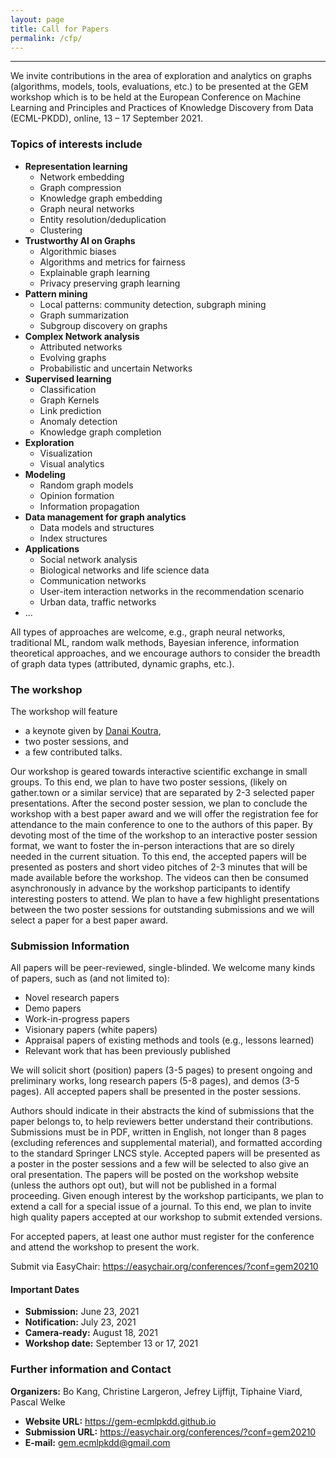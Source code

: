 ```yaml
---
layout: page
title: Call for Papers
permalink: /cfp/
---
```

---
We invite contributions in the area of exploration and analytics on graphs (algorithms, models, tools, evaluations, etc.) to be presented at the GEM workshop which is to be held at the European Conference on Machine Learning and Principles and Practices of Knowledge Discovery from Data (ECML-PKDD), online,  13 – 17 September 2021.


### Topics of interests include 

- **Representation learning**
  - Network embedding
  - Graph compression
  - Knowledge graph embedding
  - Graph neural networks
  - Entity resolution/deduplication
  - Clustering
- **Trustworthy AI on Graphs**
  - Algorithmic biases
  - Algorithms and metrics for fairness
  - Explainable graph learning
  - Privacy preserving graph learning
- **Pattern mining**
  - Local patterns: community detection, subgraph mining
  - Graph summarization
  - Subgroup discovery on graphs
- **Complex Network analysis**
  - Attributed networks
  - Evolving graphs
  - Probabilistic and uncertain Networks
- **Supervised learning**
  - Classification
  - Graph Kernels
  - Link prediction
  - Anomaly detection
  - Knowledge graph completion
- **Exploration**
  - Visualization
  - Visual analytics
- **Modeling**
  - Random graph models
  - Opinion formation
  - Information propagation
- **Data management for graph analytics**
  - Data models and structures
  - Index structures
- **Applications**
  - Social network analysis
  - Biological networks and life science data
  - Communication networks
  - User-item interaction networks in the recommendation scenario
  - Urban data, traffic networks
- ...

All types of approaches are welcome, e.g., graph neural networks, traditional ML, random walk methods, Bayesian inference, information theoretical approaches, and we encourage authors to consider the breadth of graph data types (attributed, dynamic graphs, etc.).


### The workshop 

The workshop will feature
- a keynote given by [Danai Koutra](http://web.eecs.umich.edu/~dkoutra/),
- two poster sessions, and
- a few contributed talks.

Our workshop is geared towards interactive scientific exchange in small groups. To this end, we plan to have two poster sessions, (likely on gather.town or a similar service) that are separated by 2-3 selected paper presentations. After the second poster session, we plan to conclude the workshop with a best paper award and we will offer the registration fee for attendance to the main conference to one to the authors of this paper. By devoting most of the time of the workshop to an interactive poster session format, we want to foster the in-person interactions that are so direly needed in the current situation. To this end, the accepted papers will be presented as posters and short video pitches of 2-3 minutes that will be made available before the workshop. The videos can then be consumed asynchronously in advance by the workshop participants to identify interesting posters to attend. We plan to have a few highlight presentations between the two poster sessions for outstanding submissions and we will select a paper for a best paper award.


### Submission Information 

All papers will be peer-reviewed, single-blinded. We welcome many kinds of papers, such as (and not limited to):
- Novel research papers
- Demo papers
- Work-in-progress papers
- Visionary papers (white papers)
- Appraisal papers of existing methods and tools (e.g., lessons learned)
- Relevant work that has been previously published

We will solicit short (position) papers (3-5 pages) to present ongoing and preliminary works, long research papers (5-8 pages), and demos (3-5 pages). All accepted papers shall be presented in the poster sessions.

Authors should indicate in their abstracts the kind of submissions that the paper belongs to, to help reviewers better understand their contributions. Submissions must be in PDF, written in English, not longer than 8 pages (excluding references and supplemental material), and formatted according to the standard Springer LNCS style.
Accepted papers will be presented as a poster in the poster sessions and a few will be selected to also give an oral presentation. The papers will be posted on the workshop website (unless the authors opt out), but will not be published in a formal proceeding. Given enough interest by the workshop participants, we plan to extend a call for a special issue of a journal. To this end, we plan to invite high quality papers accepted at our workshop to submit extended versions.

For accepted papers, at least one author must register for the conference and attend the workshop to present the work.

Submit via EasyChair: <https://easychair.org/conferences/?conf=gem20210>

#### Important Dates 
- **Submission:** June 23, 2021
- **Notification:** July 23, 2021
- **Camera-ready:** August 18, 2021
- **Workshop date:** September 13 or 17, 2021

### Further information and Contact
**Organizers:** Bo Kang, Christine Largeron, Jefrey Lijffijt, Tiphaine Viard, Pascal Welke

- **Website URL:** <https://gem-ecmlpkdd.github.io>
- **Submission URL:** <https://easychair.org/conferences/?conf=gem20210>
- **E-mail:** [gem.ecmlpkdd@gmail.com](mailto:gem.ecmlpkdd@gmail.com)

